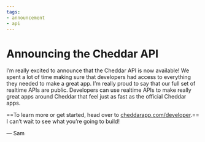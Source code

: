 ```yaml
---
tags:
- announcement
- api
---
```


# Announcing the Cheddar API

I’m really excited to announce that the Cheddar API is now available! We spent a lot of time making sure that developers had access to everything they needed to make a great app. I’m really proud to say that our full set of realtime APIs are public. Developers can use realtime APIs to make really great apps around Cheddar that feel just as fast as the official Cheddar apps.

==To learn more or get started, head over to [cheddarapp.com/developer](https://cheddarapp.com/developer).== I can’t wait to see what you’re going to build!

— Sam
